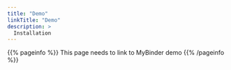 ```yaml
---
title: "Demo"
linkTitle: "Demo"
description: >
  Installation
---
```


{{% pageinfo %}}
This page needs to link to MyBinder demo
{{% /pageinfo %}}
